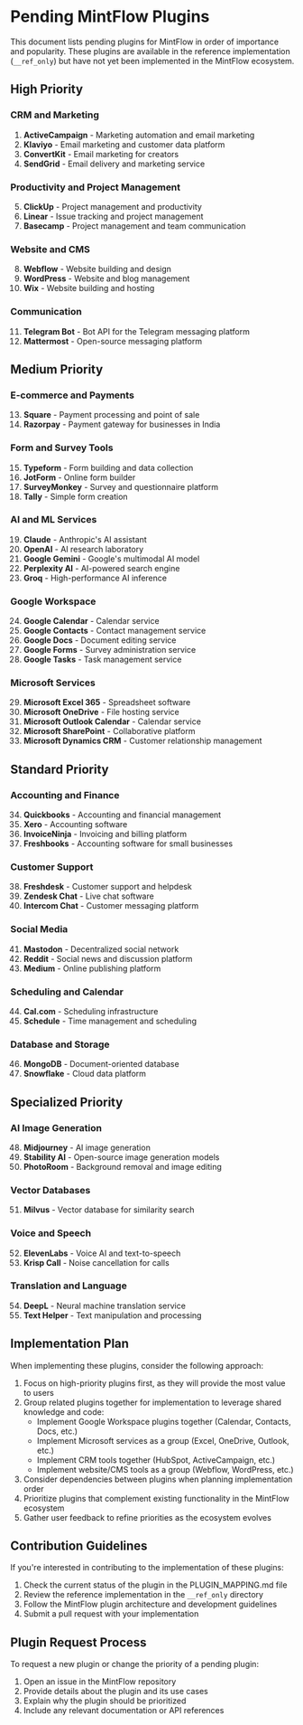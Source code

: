 # Pending MintFlow Plugins

This document lists pending plugins for MintFlow in order of importance and popularity. These plugins are available in the reference implementation (`__ref_only`) but have not yet been implemented in the MintFlow ecosystem.

## High Priority

### CRM and Marketing

1. **ActiveCampaign** - Marketing automation and email marketing
2. **Klaviyo** - Email marketing and customer data platform
3. **ConvertKit** - Email marketing for creators
4. **SendGrid** - Email delivery and marketing service

### Productivity and Project Management

5. **ClickUp** - Project management and productivity
6. **Linear** - Issue tracking and project management
7. **Basecamp** - Project management and team communication

### Website and CMS

8. **Webflow** - Website building and design
9. **WordPress** - Website and blog management
10. **Wix** - Website building and hosting

### Communication

11. **Telegram Bot** - Bot API for the Telegram messaging platform
12. **Mattermost** - Open-source messaging platform

## Medium Priority

### E-commerce and Payments

13. **Square** - Payment processing and point of sale
14. **Razorpay** - Payment gateway for businesses in India

### Form and Survey Tools

15. **Typeform** - Form building and data collection
16. **JotForm** - Online form builder
17. **SurveyMonkey** - Survey and questionnaire platform
18. **Tally** - Simple form creation

### AI and ML Services

19. **Claude** - Anthropic's AI assistant
20. **OpenAI** - AI research laboratory
21. **Google Gemini** - Google's multimodal AI model
22. **Perplexity AI** - AI-powered search engine
23. **Groq** - High-performance AI inference

### Google Workspace

24. **Google Calendar** - Calendar service
25. **Google Contacts** - Contact management service
26. **Google Docs** - Document editing service
27. **Google Forms** - Survey administration service
28. **Google Tasks** - Task management service

### Microsoft Services

29. **Microsoft Excel 365** - Spreadsheet software
30. **Microsoft OneDrive** - File hosting service
31. **Microsoft Outlook Calendar** - Calendar service
32. **Microsoft SharePoint** - Collaborative platform
33. **Microsoft Dynamics CRM** - Customer relationship management

## Standard Priority

### Accounting and Finance

34. **Quickbooks** - Accounting and financial management
35. **Xero** - Accounting software
36. **InvoiceNinja** - Invoicing and billing platform
37. **Freshbooks** - Accounting software for small businesses

### Customer Support

38. **Freshdesk** - Customer support and helpdesk
39. **Zendesk Chat** - Live chat software
40. **Intercom Chat** - Customer messaging platform

### Social Media

41. **Mastodon** - Decentralized social network
42. **Reddit** - Social news and discussion platform
43. **Medium** - Online publishing platform

### Scheduling and Calendar

44. **Cal.com** - Scheduling infrastructure
45. **Schedule** - Time management and scheduling

### Database and Storage

46. **MongoDB** - Document-oriented database
47. **Snowflake** - Cloud data platform

## Specialized Priority

### AI Image Generation

48. **Midjourney** - AI image generation
49. **Stability AI** - Open-source image generation models
50. **PhotoRoom** - Background removal and image editing

### Vector Databases

51. **Milvus** - Vector database for similarity search

### Voice and Speech

52. **ElevenLabs** - Voice AI and text-to-speech
53. **Krisp Call** - Noise cancellation for calls

### Translation and Language

54. **DeepL** - Neural machine translation service
55. **Text Helper** - Text manipulation and processing

## Implementation Plan

When implementing these plugins, consider the following approach:

1. Focus on high-priority plugins first, as they will provide the most value to users
2. Group related plugins together for implementation to leverage shared knowledge and code:
   - Implement Google Workspace plugins together (Calendar, Contacts, Docs, etc.)
   - Implement Microsoft services as a group (Excel, OneDrive, Outlook, etc.)
   - Implement CRM tools together (HubSpot, ActiveCampaign, etc.)
   - Implement website/CMS tools as a group (Webflow, WordPress, etc.)
3. Consider dependencies between plugins when planning implementation order
4. Prioritize plugins that complement existing functionality in the MintFlow ecosystem
5. Gather user feedback to refine priorities as the ecosystem evolves

## Contribution Guidelines

If you're interested in contributing to the implementation of these plugins:

1. Check the current status of the plugin in the PLUGIN_MAPPING.md file
2. Review the reference implementation in the `__ref_only` directory
3. Follow the MintFlow plugin architecture and development guidelines
4. Submit a pull request with your implementation

## Plugin Request Process

To request a new plugin or change the priority of a pending plugin:

1. Open an issue in the MintFlow repository
2. Provide details about the plugin and its use cases
3. Explain why the plugin should be prioritized
4. Include any relevant documentation or API references
